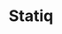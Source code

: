 ---
title: "Statiq"
meta_title: "Statiq Themes | A Curated Directory Of Free Statiq Themes"
meta_description: "A curated directory of best free Statiq themes created by independent web designers & developers that are open source, MIT licensed & available for free to download."
icon: images/icons/statiq.svg
official_url: https://statiq.dev/
github_path: statiqdev/Statiq.Web
twitter_username: statiqdev
license: Prosperity Public License 
license_url: "https://github.com/statiqdev/Statiq.Web/blob/main/LICENSE.md"
language: .Net
taxonomy: ssg
url: /statiq-themes
short_description: "Statiq is the world's most powerful static generation platform, allowing you to use or create a static generator that's exactly what you need."
promotion:
  enable: true
  title: "Stay up to date with Jamstack resources & news"
  mailchimp_form_action: "#"
  button_label: "Subscribe"

draft: true
---